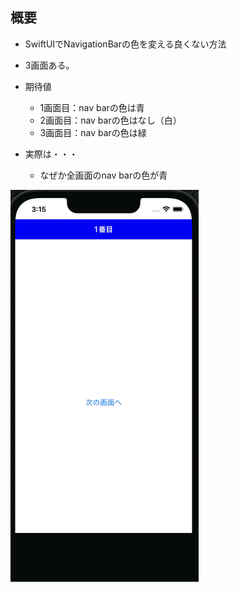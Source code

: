 ## 概要

- SwiftUIでNavigationBarの色を変える良くない方法

- 3画面ある。

- 期待値
  - 1画面目：nav barの色は青
  - 2画面目：nav barの色はなし（白）
  - 3画面目：nav barの色は緑
- 実際は・・・
  - なぜか全画面のnav barの色が青

![](./Image/app.gif)
